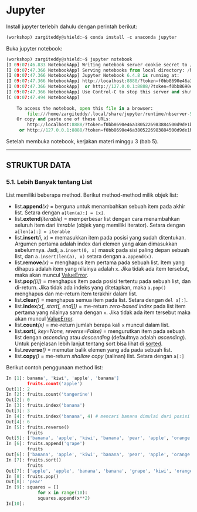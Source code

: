 # Jupyter

Install jupyter terlebih dahulu dengan perintah berikut:

```python
(workshop) zargiteddy@shield:~$ conda install -c anaconda jupyter
```

Buka jupyter notebook:

```python
(workshop) zargiteddy@shield:~$ jupyter notebook
[I 09:07:46.833 NotebookApp] Writing notebook server cookie secret to /home/zargiteddy/.local/share/jupyter/runtime/notebook_cookie_secret
[I 09:07:47.366 NotebookApp] Serving notebooks from local directory: /home/zargiteddy
[I 09:07:47.366 NotebookApp] Jupyter Notebook 6.4.8 is running at:
[I 09:07:47.366 NotebookApp] http://localhost:8888/?token=f0bb8690e46a3805226983884500d9de1bd8b490aa24838c
[I 09:07:47.366 NotebookApp]  or http://127.0.0.1:8888/?token=f0bb8690e46a3805226983884500d9de1bd8b490aa24838c
[I 09:07:47.366 NotebookApp] Use Control-C to stop this server and shut down all kernels (twice to skip confirmation).
[C 09:07:47.494 NotebookApp] 
    
    To access the notebook, open this file in a browser:
        file:///home/zargiteddy/.local/share/jupyter/runtime/nbserver-5245-open.html
    Or copy and paste one of these URLs:
        http://localhost:8888/?token=f0bb8690e46a3805226983884500d9de1bd8b490aa24838c
     or http://127.0.0.1:8888/?token=f0bb8690e46a3805226983884500d9de1bd8b490aa24838c
```
Setelah membuka notebook, kerjakan materi minggu 3 (bab 5).

----------------------------

## STRUKTUR DATA

### 5.1. Lebih Banyak tentang List

List memiliki beberapa method. Berikut method-method milik objek list:
- list.**append**_(x)_ = berguna untuk menambahkan sebuah item pada akhir list. Setara dengan `a[len(a):] = [x]`.
- list.**extend**_(iterable)_ = memperbesar list dengan cara menambahkan seluruh item dari _iterable_ (objek yang memiliki iterator). Setara dengan `a[len(a):] = iterable`
- list.**insert**_(i, x)_ = memasukkan item pada posisi yang sudah ditentukan. Argumen pertama adalah index dari elemen yang akan dimasukkan sebelumnya. Jadi, `a.insert(0, x)` masuk pada sisi paling depan sebuah list, dan `a.insert(len(a), x)` setara dengan `a.append(x)`.
- list.**remove**_(x)_ = menghapus item pertama pada sebuah list. Item yang dihapus adalah item yang nilainya adalah `x`. Jika tidak ada item tersebut, maka akan muncul [ValueError](https://docs.python.org/3/library/exceptions.html#ValueError).
- list.**pop**_([i])_ = menghapus item pada posisi tertentu pada sebuah list, dan di-return. Jika tidak ada indeks yang ditetapkan, maka `a.pop()` menghapus dan me-return item terakhir dalam list.
- list.**clear**_()_ = menghapus semua item pada list. Setara dengan `del a[:]`.
- list.**index**_(x[, start[, end]])_ = me-return _zero-based index_ pada list item pertama yang nilainya sama dengan `x`. Jika tidak ada item tersebut maka akan muncul [ValueError](https://docs.python.org/3/library/exceptions.html#ValueError).
- list.**count**_(x)_ = me-return jumlah berapa kali `x` muncul dalam list.
- list.**sort**_(, key=None, reverse=False)_ = mengurutkan item pada sebuah list dengan _ascending_ atau _descending_ (defaultnya adalah _ascending_). Untuk penjelasan lebih lanjut tentang sort bisa lihat di [sorted](https://docs.python.org/3/library/functions.html#sorted).
- list.**reverse**_()_ = memutar balik elemen yang ada pada sebuah list.
- list.**copy**_()_ = me-return _shallow copy_ (salinan) list. Setara dengan `a[:]`

Berikut contoh penggunaan method list:
```python
In [1]: banana', 'kiwi', 'apple', 'banana']
        fruits.count('apple')
Out[1]: 2
In [2]: fruits.count('tangerine')
Out[2]: 0
In [3]: fruits.index('banana')
Out[3]: 3
In [4]: fruits.index('banana', 4) # mencari banana dimulai dari posisi 4
Out[4]: 6
In [5]: fruits.reverse()
        fruits
Out[5]: ['banana', 'apple', 'kiwi', 'banana', 'pear', 'apple', 'orange']
In [6]: fruits.append('grape')
        fruits
Out[6]: ['banana', 'apple', 'kiwi', 'banana', 'pear', 'apple', 'orange', 'grape']
In [7]: fruits.sort()
        fruits
Out[7]: ['apple', 'apple', 'banana', 'banana', 'grape', 'kiwi', 'orange', 'pear']
In [8]: fruits.pop()
Out[8]: 'pear'
In [9]: squares = []
            for x in range(10):
            squares.append(x**2)
In[10]: 



 

